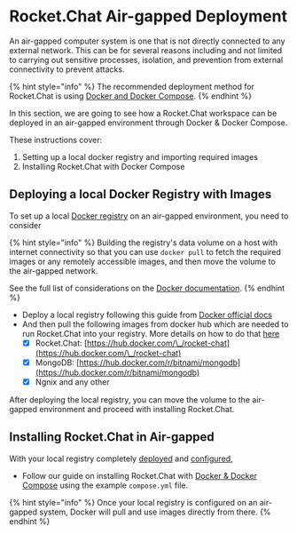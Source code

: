 # Rocket.Chat Air-gapped Deployment

An air-gapped computer system is one that is not directly connected to any external network. This can be for several reasons including and not limited to carrying out sensitive processes, isolation, and prevention from external connectivity to prevent attacks.

{% hint style="info" %}
The recommended deployment method for Rocket.Chat is using [Docker and Docker Compose](../../deploy-rocket.chat/prepare-for-your-deployment/rapid-deployment-methods/docker-and-docker-compose/).
{% endhint %}

In this section, we are going to see how a Rocket.Chat workspace can be deployed in an air-gapped environment through Docker & Docker Compose.

These instructions cover:

1. Setting up a local docker registry and importing required images
2. Installing Rocket.Chat with Docker Compose

## Deploying a local Docker Registry with Images

To set up a local [Docker registry](https://docs.docker.com/registry/) on an air-gapped environment, you need to consider

{% hint style="info" %}
Building the registry's data volume on a host with internet connectivity so that you can use `docker pull` to fetch the required images or any remotely accessible images, and then move the volume to the air-gapped network.

See the full list of considerations on the [Docker documentation](https://docs.docker.com/registry/deploying/#considerations-for-air-gapped-registries).
{% endhint %}

* Deploy a local registry following this guide from [Docker official docs](https://docs.docker.com/registry/deploying/)
* And then pull the following images from docker hub which are needed to run Rocket.Chat into your registry. More details on how to do that [here](https://docs.docker.com/registry/deploying/#copy-an-image-from-docker-hub-to-your-registry)
  * [x] Rocket.Chat: [https://hub.docker.com/\_/rocket-chat](https://hub.docker.com/\_/rocket-chat)
  * [x] MongoDB: [https://hub.docker.com/r/bitnami/mongodb](https://hub.docker.com/r/bitnami/mongodb)
  * [x] Ngnix and any other

After deploying the local registry, you can move the volume to the air-gapped environment and proceed with installing Rocket.Chat.

## Installing Rocket.Chat in Air-gapped

With your local registry completely [deployed](https://docs.docker.com/registry/deploying/) and [configured](https://docs.docker.com/registry/configuration/),&#x20;

* Follow our guide on installing Rocket.Chat with [Docker & Docker Compose](../../deploy-rocket.chat/prepare-for-your-deployment/rapid-deployment-methods/docker-and-docker-compose/#fetching-compose-file) using the example `compose.yml` file.

{% hint style="info" %}
Once your local registry is configured on an air-gapped system, Docker will pull and use images directly from there.
{% endhint %}
